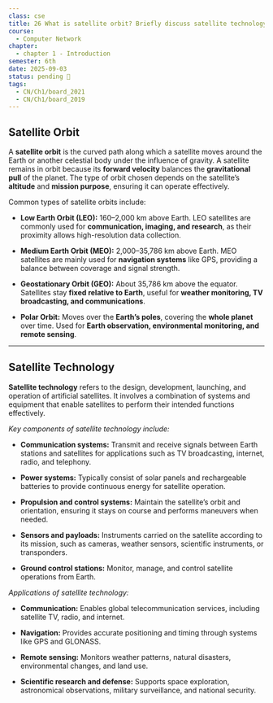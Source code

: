 ```yaml
---
class: cse
title: 26 What is satellite orbit? Briefly discuss satellite technology.
course:
  - Computer Network
chapter:
  - chapter 1 - Introduction
semester: 6th
date: 2025-09-03
status: pending 🛑
tags:
  - CN/Ch1/board_2021
  - CN/Ch1/board_2019
---
```


## Satellite Orbit

A **satellite orbit** is the curved path along which a satellite moves around the Earth or another celestial body under the influence of gravity. A satellite remains in orbit because its **forward velocity** balances the **gravitational pull** of the planet. The type of orbit chosen depends on the satellite’s **altitude** and **mission purpose**, ensuring it can operate effectively.

Common types of satellite orbits include:

- **Low Earth Orbit (LEO):** 160–2,000 km above Earth. LEO satellites are commonly used for **communication, imaging, and research**, as their proximity allows high-resolution data collection.
    
- **Medium Earth Orbit (MEO):** 2,000–35,786 km above Earth. MEO satellites are mainly used for **navigation systems** like GPS, providing a balance between coverage and signal strength.
    
- **Geostationary Orbit (GEO):** About 35,786 km above the equator. Satellites stay **fixed relative to Earth**, useful for **weather monitoring, TV broadcasting, and communications**.
    
- **Polar Orbit:** Moves over the **Earth’s poles**, covering the **whole planet** over time. Used for **Earth observation, environmental monitoring, and remote sensing**.

---

## Satellite Technology

**Satellite technology** refers to the design, development, launching, and operation of artificial satellites. It involves a combination of systems and equipment that enable satellites to perform their intended functions effectively.

_Key components of satellite technology include:_

- **Communication systems:** Transmit and receive signals between Earth stations and satellites for applications such as TV broadcasting, internet, radio, and telephony.
    
- **Power systems:** Typically consist of solar panels and rechargeable batteries to provide continuous energy for satellite operation.
    
- **Propulsion and control systems:** Maintain the satellite’s orbit and orientation, ensuring it stays on course and performs maneuvers when needed.
    
- **Sensors and payloads:** Instruments carried on the satellite according to its mission, such as cameras, weather sensors, scientific instruments, or transponders.
    
- **Ground control stations:** Monitor, manage, and control satellite operations from Earth.
    

*Applications of satellite technology:*

- **Communication:** Enables global telecommunication services, including satellite TV, radio, and internet.
    
- **Navigation:** Provides accurate positioning and timing through systems like GPS and GLONASS.
    
- **Remote sensing:** Monitors weather patterns, natural disasters, environmental changes, and land use.
    
- **Scientific research and defense:** Supports space exploration, astronomical observations, military surveillance, and national security.